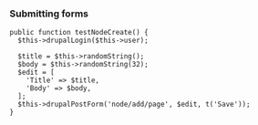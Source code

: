 ### Submitting forms

    public function testNodeCreate() {
      $this->drupalLogin($this->user);
    
      $title = $this->randomString();
      $body = $this->randomString(32);
      $edit = [
        'Title' => $title,
        'Body' => $body,
      ];
      $this->drupalPostForm('node/add/page', $edit, t('Save'));
    }
